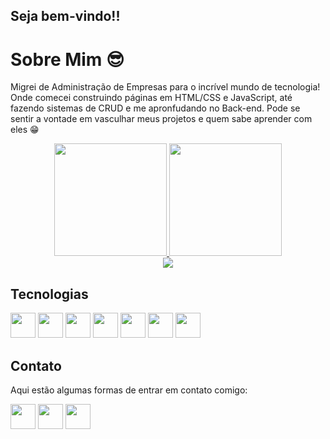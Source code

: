 ## Seja bem-vindo!!
# Sobre Mim :sunglasses:

Migrei de Administração de Empresas para o incrível mundo de tecnologia! Onde comecei construindo páginas em HTML/CSS e JavaScript, até fazendo sistemas de CRUD e me apronfudando no Back-end. Pode se sentir a vontade em vasculhar meus projetos e quem sabe aprender com eles :grin:

<div align="center">
  <a href="https://github.com/LucasDevRJ">
  <img height="180em" src="https://github-readme-stats.vercel.app/api/top-langs/?username=LucasDevRJ&layout=compact&langs_count=7&theme=dracula"/>
  <img height="180em" src="https://github-readme-stats.vercel.app/api?username=LucasDevRJ&show_icons=true&theme=dracula&include_all_commits=true&count_private=true"/>
</div>

<div align="center">
  <a height="150em" href="http://www.github.com/LucasDevRJ"><img src="https://github-readme-streak-stats.herokuapp.com/?user=LucasDevRJ&stroke=B3B2B8&background=141439&ring=FECB00&fire=FECB00&currStreakNum=FE1AFE&currStreakLabel=FECB00&sideNums=FE1AFE&sideLabels=FECB00&dates=8080fe&hide_border=false" /></a>
</div>

## Tecnologias
<img src="https://cdn.jsdelivr.net/gh/devicons/devicon/icons/java/java-original-wordmark.svg" width="40" height="40"/> <img src="https://cdn.jsdelivr.net/gh/devicons/devicon/icons/git/git-original.svg" widht="40" height="40" /> 
<img src="https://cdn.jsdelivr.net/gh/devicons/devicon/icons/html5/html5-original.svg" width="40" height="40"/> <img src="https://cdn.jsdelivr.net/gh/devicons/devicon/icons/css3/css3-original.svg" width="40" height="40" /> <img src="https://cdn.jsdelivr.net/gh/devicons/devicon/icons/javascript/javascript-original.svg" width="40" height="40"/>
<img src="https://cdn.jsdelivr.net/gh/devicons/devicon/icons/visualstudio/visualstudio-plain.svg" widht="40" height="40"/> <img src="https://cdn.worldvectorlogo.com/logos/eclipse-11.svg" width="40" height="40"/>

## Contato
Aqui estão algumas formas de entrar em contato comigo:

<a href = "mailto:lucaspereiradelima2020@gmail.com"><img src="https://www.citypng.com/public/uploads/preview/-11597283936hxzfkdluih.png" widht="40" height="40" target="_blank"></a> <a href = "https://www.linkedin.com/in/lucas-pereira-de-lima-programador/"><img src="https://upload.wikimedia.org/wikipedia/commons/thumb/f/f8/LinkedIn_icon_circle.svg/2048px-LinkedIn_icon_circle.svg.png" widht="40" height="40" target="_blank"></a>
<a href = "https://wa.me/+5521980383071"><img src="https://img.icons8.com/officel/344/whatsapp.png" widht="40" height="40" target="_blank"></a>
